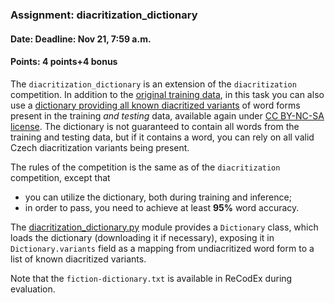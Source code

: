 ### Assignment: diacritization_dictionary
#### Date: Deadline: Nov 21, 7:59 a.m.
#### Points: 4 points+4 bonus

The `diacritization_dictionary` is an extension of the `diacritization` competition.
In addition to the [original training data](https://ufal.mff.cuni.cz/~straka/courses/npfl129/2223/datasets/fiction-train.txt),
in this task you can also use a [dictionary providing all known diacritized
variants](https://ufal.mff.cuni.cz/~straka/courses/npfl129/2223/datasets/fiction-dictionary.txt)
of word forms present in the training _and testing_ data, available again under
[CC BY-NC-SA license](https://ufal.mff.cuni.cz/~straka/courses/npfl129/2223/datasets/fiction-dictionary.LICENSE).
The dictionary is not guaranteed to contain all words from the training and
testing data, but if it contains a word, you can rely on all valid Czech
diacritization variants being present.

The rules of the competition is the same as of the `diacritization` competition,
except that
- you can utilize the dictionary, both during training and inference;
- in order to pass, you need to achieve at least **95%** word accuracy.

The [diacritization_dictionary.py](https://github.com/ufal/npfl129/tree/master/labs/06/diacritization_dictionary.py)
module provides a `Dictionary` class, which loads the dictionary
(downloading it if necessary), exposing it in `Dictionary.variants` field
as a mapping from undiacritized word form to a list of known diacritized
variants.

Note that the `fiction-dictionary.txt` is available in ReCodEx during evaluation.
